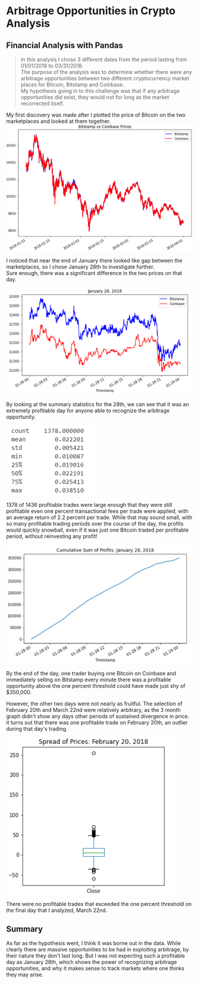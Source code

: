 # Arbitrage Opportunities in Crypto Analysis
## Financial Analysis with Pandas
>In this analysis I chose 3 different dates from the period lasting from 01/01/2018 to 03/31/2018.  
The purpose of the analysis was to determine whether there were any arbitrage opportunities between two different cryptocurrency market places for Bitcoin, Bitstamp and Coinbase.  
My hypothesis going in to this challenge was that if any arbitrage opportunities did exist, they would not for long as the market recorrected itself.

My first discovery was made after I plotted the price of Bitcoin on the two marketplaces and looked at them together.  
![3monthgraph](Resources/Images/3monthgraph.PNG)

I noticed that near the end of January there looked like gap between the marketplaces, so I chose January 28th to investigate further.  
Sure enough, there was a significant difference in the two prices on that day.  

![jan28graph](Resources/Images/Jan28graph.PNG)  

By looking at the summary statistics for the 28th, we can see that it was an extremely profitable day for anyone able to recognize the arbitrage opportunity.  

![jan28summarystats](Resources/Images/summarystatsjan28.PNG)

1378 of 1436 profitable trades were large enough that they were still profitable even one percent transactional fees per trade were applied, with an average return of 2.2 percent per trade. While that may sound small, with so many profitable trading periods over the course of the day, the profits would quickly snowball, even if it was just one Bitcoin traded per profitable period, without reinvesting any profit!

![jan28cumsumprofit](Resources/Images/jan28cumsumgraph.PNG)

By the end of the day, one trader buying one Bitcoin on Coinbase and immediately selling on Bitstamp every minute there was a profitable opportunity above the one percent threshold could have made just shy of $350,000.  

However, the other two days were not nearly as fruitful. The selection of February 20th and March 22nd were relatively arbitrary, as the 3 month graph didn't show any days other periods of sustained divergence in price. it turns out that there was one profitable trade on February 20th, an outlier during that day's trading.

![feb20boxplot](Resources/Images/feb20boxplot.PNG)

There were no profitable trades that exceeded the one percent threshold on the final day that I analyzed, March 22nd.

## Summary

As far as the hypothesis went, I think it was borne out in the data. While clearly there are massive opportunities to be had in exploiting arbitrage, by their nature they don't last long. But I was not expecting such a profitable day as January 28th, which shows the power of recognizing arbitrage opportunities, and why it makes sense to track markets where one thinks they may arise.
